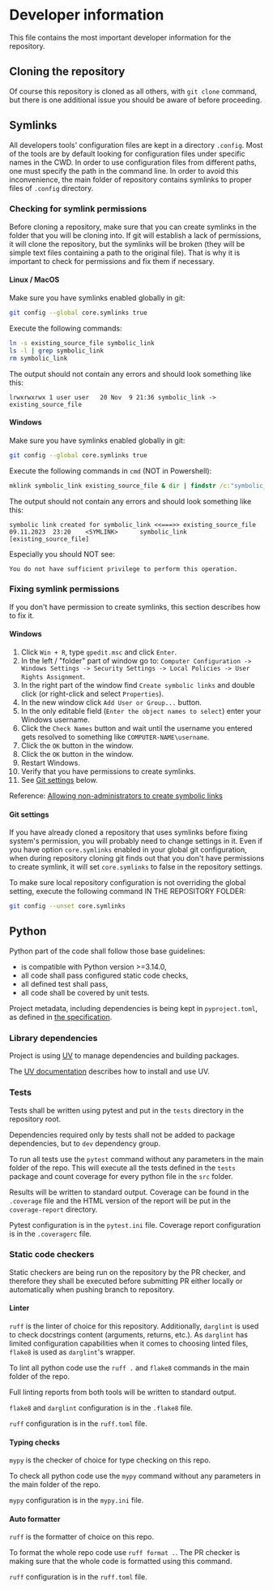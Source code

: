 # Developer information

This file contains the most important developer information for the repository.

## Cloning the repository

Of course this repository is cloned as all others, with `git clone` command, but there is one additional issue you should be aware of before proceeding.

## Symlinks

All developers tools' configuration files are kept in a directory `.config`. Most of the tools are by default looking for configuration files under specific names in the CWD. In order to use configuration files from different paths, one must specify the path in the command line. In order to avoid this inconvenience, the main folder of repository contains symlinks to proper files of `.config` directory.

### Checking for symlink permissions

Before cloning a repository, make sure that you can create symlinks in the folder that you will be cloning into. If git will establish a lack of permissions, it will clone the repository, but the symlinks will be broken (they will be simple text files containing a path to the original file). That is why it is important to check for permissions and fix them if necessary.

#### Linux / MacOS

Make sure you have symlinks enabled globally in git:

```bash
git config --global core.symlinks true
```

Execute the following commands:

```bash
ln -s existing_source_file symbolic_link
ls -l | grep symbolic_link
rm symbolic_link
```

The output should not contain any errors and should look something like this:

```raw
lrwxrwxrwx 1 user user   20 Nov  9 21:36 symbolic_link -> existing_source_file
```

#### Windows

Make sure you have symlinks enabled globally in git:

```bash
git config --global core.symlinks true
```

Execute the following commands in `cmd` (NOT in Powershell):

```cmd
mklink symbolic_link existing_source_file & dir | findstr /c:"symbolic_link" & del symbolic_link
```

The output should not contain any errors and should look something like this:

```raw
symbolic link created for symbolic_link <<===>> existing_source_file
09.11.2023  23:20    <SYMLINK>      symbolic_link [existing_source_file]
```

Especially you should NOT see:

```raw
You do not have sufficient privilege to perform this operation.
```

### Fixing symlink permissions

If you don't have permission to create symlinks, this section describes how to fix it.

#### Windows

1. Click `Win + R`, type `gpedit.msc` and click `Enter`.
1. In the left / "folder" part of window go to: `Computer Configuration -> Windows Settings -> Security Settings -> Local Policies -> User Rights Assignment`.
1. In the right part of the window find `Create symbolic links` and double click (or right-click and select `Properties`).
1. In the new window click `Add User or Group...` button.
1. In the only editable field (`Enter the object names to select`) enter your Windows username.
1. Click the `Check Names` button and wait until the username you entered gets resolved to something like `COMPUTER-NAME\username`.
1. Click the `OK` button in the window.
1. Click the `OK` button in the window.
1. Restart Windows.
1. Verify that you have permissions to create symlinks.
1. See [Git settings](#git-settings) below.

Reference: [Allowing non-administrators to create symbolic links](https://gitforwindows.org/symbolic-links.html#allowing-non-administrators-to-create-symbolic-links)

#### Git settings

If you have already cloned a repository that uses symlinks before fixing system's permission, you will probably need to change settings in it. Even if you have option `core.symlinks` enabled in your global git configuration, when during repository cloning git finds out that you don't have permissions to create symlink, it will set `core.symlinks` to false in the repository settings.

To make sure local repository configuration is not overriding the global setting, execute the following command IN THE REPOSITORY FOLDER:

```bash
git config --unset core.symlinks
```

## Python

Python part of the code shall follow those base guidelines:

* is compatible with Python version >=3.14.0,
* all code shall pass configured static code checks,
* all defined test shall pass,
* all code shall be covered by unit tests.

Project metadata, including dependencies is being kept in `pyproject.toml`, as defined in [the specification](https://packaging.python.org/en/latest/specifications/pyproject-toml/).

### Library dependencies

Project is using [UV](https://github.com/astral-sh/uv) to manage dependencies and building packages.

The [UV documentation](https://docs.astral.sh/uv/) describes how to install and use UV.

### Tests

Tests shall be written using pytest and put in the `tests` directory in the repository root.

Dependencies required only by tests shall not be added to package dependencies, but to `dev` dependency group.

To run all tests use the `pytest` command without any parameters in the main folder of the repo. This will execute all the tests defined in the `tests` package and count coverage for every python file in the `src` folder.

Results will be written to standard output. Coverage can be found in the `.coverage` file and the HTML version of the report will be put in the `coverage-report` directory.

Pytest configuration is in the `pytest.ini` file. Coverage report configuration is in the `.coveragerc` file.

### Static code checkers

Static checkers are being run on the repository by the PR checker, and therefore they shall be executed before submitting PR either locally or automatically when pushing branch to repository.

#### Linter

`ruff` is the linter of choice for this repository. Additionally, `darglint` is used to check docstrings content (arguments, returns, etc.). As `darglint` has limited configuration capabilities when it comes to choosing linted files, `flake8` is used as `darglint`'s wrapper.

To lint all python code use the `ruff .` and `flake8` commands in the main folder of the repo.

Full linting reports from both tools will be written to standard output.

`flake8` and `darglint` configuration is in the `.flake8` file.

`ruff` configuration is in the `ruff.toml` file.

#### Typing checks

`mypy` is the checker of choice for type checking on this repo.

To check all python code use the `mypy` command without any parameters in the main folder of the repo.

`mypy` configuration is in the `mypy.ini` file.

#### Auto formatter

`ruff` is the formatter of choice on this repo.

To format the whole repo code use `ruff format .`. The PR checker is making sure that the whole code is formatted using this command.

`ruff` configuration is in the `ruff.toml` file.
